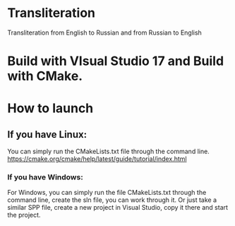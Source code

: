 # Transliteration
Transliteration from English to Russian and from Russian to English

# Build with VIsual Studio 17 and Build with CMake.

# How to launch
## If you have Linux:
You can simply run the CMakeLists.txt file through the command line.
https://cmake.org/cmake/help/latest/guide/tutorial/index.html
### If you have Windows:
For Windows, you can simply run the file CMakeLists.txt through the command line, create the sln file, you can work through it.
Or just take a similar SPP file, create a new project in Visual Studio, copy it there and start the project.
